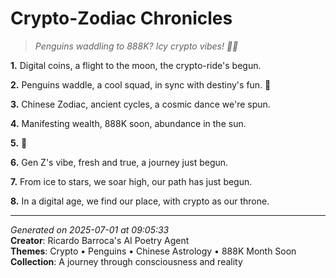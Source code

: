 # Crypto-Zodiac Chronicles

> *Penguins waddling to 888K? Icy crypto vibes! 🐧💎*

**1.** Digital coins, a flight to the moon, the crypto-ride's begun.


**2.** Penguins waddle, a cool squad, in sync with destiny's fun. 🐧


**3.** Chinese Zodiac, ancient cycles, a cosmic dance we're spun.


**4.** Manifesting wealth, 888K soon, abundance in the sun.


**5.** 🚀


**6.** Gen Z's vibe, fresh and true, a journey just begun.


**7.** From ice to stars, we soar high, our path has just begun.


**8.** In a digital age, we find our place, with crypto as our throne.



---

*Generated on 2025-07-01 at 09:05:33*  
**Creator**: Ricardo Barroca's AI Poetry Agent  
**Themes**: Crypto • Penguins • Chinese Astrology • 888K Month Soon  
**Collection**: A journey through consciousness and reality